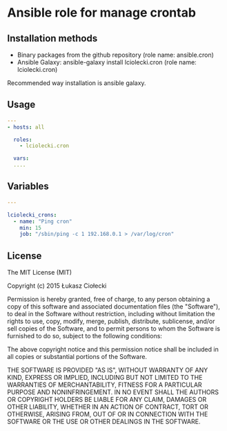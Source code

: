 Ansible role for manage crontab
========================================

Installation methods
--------------------
* Binary packages from the github repository (role name: ansible.cron)
* Ansible Galaxy: ansible-galaxy install lciolecki.cron (role name: lciolecki.cron) 
 
Recommended way installation is ansible galaxy.

Usage
-----

```yaml
---
- hosts: all

  roles:
    - lciolecki.cron

  vars:
  ....
```

Variables
---------

```yaml
---

lciolecki_crons:
  - name: "Ping cron"
	min: 15
    job: "/sbin/ping -c 1 192.168.0.1 > /var/log/cron"

```

License
-------
The MIT License (MIT)

Copyright (c) 2015 Łukasz Ciołecki

Permission is hereby granted, free of charge, to any person obtaining a copy
of this software and associated documentation files (the "Software"), to deal
in the Software without restriction, including without limitation the rights
to use, copy, modify, merge, publish, distribute, sublicense, and/or sell
copies of the Software, and to permit persons to whom the Software is
furnished to do so, subject to the following conditions:

The above copyright notice and this permission notice shall be included in all
copies or substantial portions of the Software.

THE SOFTWARE IS PROVIDED "AS IS", WITHOUT WARRANTY OF ANY KIND, EXPRESS OR
IMPLIED, INCLUDING BUT NOT LIMITED TO THE WARRANTIES OF MERCHANTABILITY,
FITNESS FOR A PARTICULAR PURPOSE AND NONINFRINGEMENT. IN NO EVENT SHALL THE
AUTHORS OR COPYRIGHT HOLDERS BE LIABLE FOR ANY CLAIM, DAMAGES OR OTHER
LIABILITY, WHETHER IN AN ACTION OF CONTRACT, TORT OR OTHERWISE, ARISING FROM,
OUT OF OR IN CONNECTION WITH THE SOFTWARE OR THE USE OR OTHER DEALINGS IN THE
SOFTWARE.